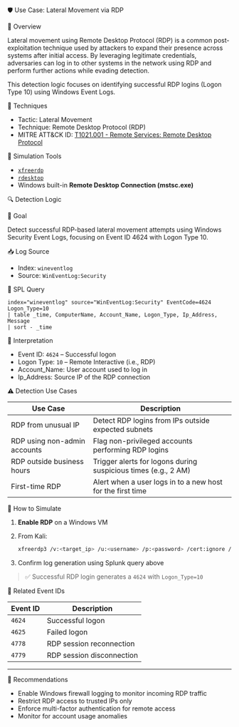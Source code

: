 🛡️ Use Case: Lateral Movement via RDP

📌 Overview

Lateral movement using Remote Desktop Protocol (RDP) is a common post-exploitation technique used by attackers to expand their presence across systems after initial access. By leveraging legitimate credentials, adversaries can log in to other systems in the network using RDP and perform further actions while evading detection.

This detection logic focuses on identifying successful RDP logins (Logon Type 10) using Windows Event Logs.



🧰 Techniques

* Tactic: Lateral Movement
* Technique: Remote Desktop Protocol (RDP)
* MITRE ATT\&CK ID: [T1021.001 - Remote Services: Remote Desktop Protocol](https://attack.mitre.org/techniques/T1021/001/)



🧪 Simulation Tools

* [`xfreerdp`](https://www.freerdp.com/)
* [`rdesktop`](https://linux.die.net/man/1/rdesktop)
* Windows built-in **Remote Desktop Connection (mstsc.exe)**



🔍 Detection Logic

🎯 Goal

Detect successful RDP-based lateral movement attempts using Windows Security Event Logs, focusing on Event ID 4624 with Logon Type 10.

📥 Log Source

* Index: `wineventlog`
* Source: `WinEventLog:Security`

📄 SPL Query

```spl
index="wineventlog" source="WinEventLog:Security" EventCode=4624 Logon_Type=10
| table _time, ComputerName, Account_Name, Logon_Type, Ip_Address, Message
| sort - _time
```



📘 Interpretation

* Event ID: `4624` – Successful logon
* Logon Type: `10` – Remote Interactive (i.e., RDP)
* Account\_Name: User account used to log in
* Ip\_Address: Source IP of the RDP connection



⚠️ Detection Use Cases

| Use Case                       | Description                                                  |
| ------------------------------ | ------------------------------------------------------------ |
| RDP from unusual IP            | Detect RDP logins from IPs outside expected subnets            |
| RDP using non-admin accounts   | Flag non-privileged accounts performing RDP logins             |
| RDP outside business hours     | Trigger alerts for logons during suspicious times (e.g., 2 AM) |
| First-time RDP                 | Alert when a user logs in to a new host for the first time     |



🧪 How to Simulate

1. **Enable RDP** on a Windows VM
2. From Kali:

   ```bash
   xfreerdp3 /v:<target_ip> /u:<username> /p:<password> /cert:ignore /sec:rdp
   ```
3. Confirm log generation using Splunk query above

> ✅ Successful RDP login generates a `4624` with `Logon_Type=10`



📎 Related Event IDs

| Event ID | Description               |
| -------- | ------------------------- |
| `4624`   | Successful logon          |
| `4625`   | Failed logon              |
| `4778`   | RDP session reconnection  |
| `4779`   | RDP session disconnection |

---

🧠 Recommendations

* Enable Windows firewall logging to monitor incoming RDP traffic
* Restrict RDP access to trusted IPs only
* Enforce multi-factor authentication for remote access
* Monitor for account usage anomalies

